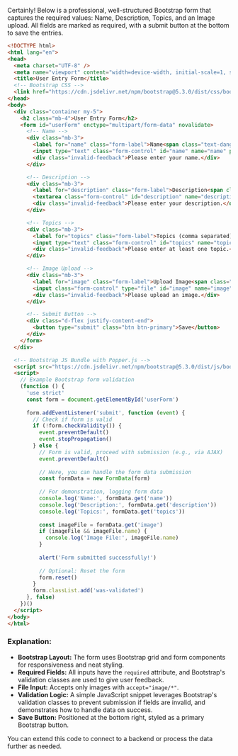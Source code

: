Certainly! Below is a professional, well-structured Bootstrap form that captures the required values: Name, Description, Topics, and an Image upload. All fields are marked as required, with a submit button at the bottom to save the entries.

```html
<!DOCTYPE html>
<html lang="en">
<head>
  <meta charset="UTF-8" />
  <meta name="viewport" content="width=device-width, initial-scale=1, shrink-to-fit=no" />
  <title>User Entry Form</title>
  <!-- Bootstrap CSS -->
  <link href="https://cdn.jsdelivr.net/npm/bootstrap@5.3.0/dist/css/bootstrap.min.css" rel="stylesheet" />
</head>
<body>
  <div class="container my-5">
    <h2 class="mb-4">User Entry Form</h2>
    <form id="userForm" enctype="multipart/form-data" novalidate>
      <!-- Name -->
      <div class="mb-3">
        <label for="name" class="form-label">Name<span class="text-danger">*</span></label>
        <input type="text" class="form-control" id="name" name="name" placeholder="Enter your name" required />
        <div class="invalid-feedback">Please enter your name.</div>
      </div>

      <!-- Description -->
      <div class="mb-3">
        <label for="description" class="form-label">Description<span class="text-danger">*</span></label>
        <textarea class="form-control" id="description" name="description" rows="3" placeholder="Enter a brief description" required></textarea>
        <div class="invalid-feedback">Please enter your description.</div>
      </div>

      <!-- Topics -->
      <div class="mb-3">
        <label for="topics" class="form-label">Topics (comma separated)<span class="text-danger">*</span></label>
        <input type="text" class="form-control" id="topics" name="topics" placeholder="e.g., HTML, CSS, JavaScript" required />
        <div class="invalid-feedback">Please enter at least one topic.</div>
      </div>

      <!-- Image Upload -->
      <div class="mb-3">
        <label for="image" class="form-label">Upload Image<span class="text-danger">*</span></label>
        <input class="form-control" type="file" id="image" name="image" accept="image/*" required />
        <div class="invalid-feedback">Please upload an image.</div>
      </div>

      <!-- Submit Button -->
      <div class="d-flex justify-content-end">
        <button type="submit" class="btn btn-primary">Save</button>
      </div>
    </form>
  </div>

  <!-- Bootstrap JS Bundle with Popper.js -->
  <script src="https://cdn.jsdelivr.net/npm/bootstrap@5.3.0/dist/js/bootstrap.bundle.min.js"></script>
  <script>
    // Example Bootstrap form validation
    (function () {
      'use strict'
      const form = document.getElementById('userForm')
      
      form.addEventListener('submit', function (event) {
        // Check if form is valid
        if (!form.checkValidity()) {
          event.preventDefault()
          event.stopPropagation()
        } else {
          // Form is valid, proceed with submission (e.g., via AJAX)
          event.preventDefault()
          
          // Here, you can handle the form data submission
          const formData = new FormData(form)
          
          // For demonstration, logging form data
          console.log('Name:', formData.get('name'))
          console.log('Description:', formData.get('description'))
          console.log('Topics:', formData.get('topics'))
          
          const imageFile = formData.get('image')
          if (imageFile && imageFile.name) {
            console.log('Image File:', imageFile.name)
          }
          
          alert('Form submitted successfully!')
          
          // Optional: Reset the form
          form.reset()
        }
        form.classList.add('was-validated')
      }, false)
    })()
  </script>
</body>
</html>
```

### Explanation:
- **Bootstrap Layout:** The form uses Bootstrap grid and form components for responsiveness and neat styling.
- **Required Fields:** All inputs have the `required` attribute, and Bootstrap's validation classes are used to give user feedback.
- **File Input:** Accepts only images with `accept="image/*"`.
- **Validation Logic:** A simple JavaScript snippet leverages Bootstrap's validation classes to prevent submission if fields are invalid, and demonstrates how to handle data on success.
- **Save Button:** Positioned at the bottom right, styled as a primary Bootstrap button.

You can extend this code to connect to a backend or process the data further as needed.